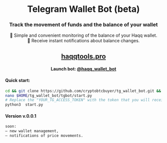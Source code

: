 <div align="center">
  <h1> Telegram Wallet Bot (beta)</h1>
 <h3>  Track the movement of funds and the balance of your wallet</h3>
 <p>
 👛 Simple and convenient monitoring of the balance of your Haqq wallet.  <br>
🔔 Receive instant notifications about balance changes. </p>

##   [haqqtools.pro](https://haqqtools.pro/) 

#### Launch bot: [@haqq_wallet_bot](https://t.me/haqq_wallet_bot)  

</div>

#### Quick start:
```bash
cd && git clone https://github.com/cryptobtcbuyer/tg_wallet_bot.git && cd tg_wallet_bot/tgbot
nano $HOME/tg_wallet_bot/tgbot/start.py
# Replace the "YOUR_TG_ACCESS_TOKEN" with the token that you will receive from BotFather. More information you can find here https://core.telegram.org/bots. 
python3  start.py
```

#### Version v.0.0.1
```bash
soon:
— new wallet management,
— notifications of price movements.
```
